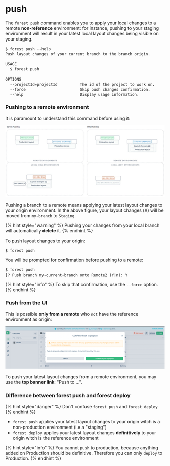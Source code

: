 # push

The `forest push` command enables you to apply your local changes to a remote **non-reference** environment: for instance, pushing to your staging environment will result in your latest local layout changes being visible on your staging.

```
$ forest push --help
Push layout changes of your current branch to the branch origin.

USAGE
  $ forest push

OPTIONS
  --projectId=projectId          The id of the project to work on.
  --force                        Skip push changes confirmation.
  --help                         Display usage information.
```

### Pushing to a remote environment

It is paramount to understand this command before using it:

![](<../../../../.gitbook/assets/image (427).png>)

Pushing a branch to a remote means applying your latest layout changes to your origin environment. In the above figure, your layout changes (Δ) will be moved from `my-branch` to `Staging`.

{% hint style="warning" %}
Pushing your changes from your local branch will automatically **delete** it.
{% endhint %}

To push layout changes to your origin:

```
$ forest push
```

You will be prompted for confirmation before pushing to a remote:

```
$ forest push
[? Push branch my-current-branch onto Remote2 (Y|n): Y
```

{% hint style="info" %}
To skip that confirmation, use the `--force` option.
{% endhint %}

### Push from the UI

This is possible **only from a remote** who `not` have the reference environment as origin:

![](<../../../../.gitbook/assets/modal-push-layout-changes.png>)

To push your latest layout changes from a remote environment, you may use the **top banner link**: "Push to ...".

### Difference between forest push and forest deploy

{% hint style="danger" %}
Don't confuse `forest push` and `forest deploy`
{% endhint %}

* `forest push` applies your latest layout changes to your origin witch is a non-production environment (i.e a "staging")
* `forest deploy` applies your latest layout changes **definitively** to your origin witch is the reference environment

{% hint style="info" %}
You cannot `push` to production, because anything added on Production should be definitive. Therefore you can only `deploy` to Production.
{% endhint %}
